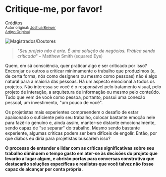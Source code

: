 Critique-me, por favor!
=======================
Créditos<br/>
<small>Autor original: [Joshua Brewer](http://52weeksofux.com/)<br/>[Artigo Original](http://52weeksofux.com/post/743059883/critique-me-please)</small>

![Magistrados/Doutores](http://media.tumblr.com/tumblr_l4oqubbNvO1qz7ace.jpg "Magistrados/Doutores")

> "*Seu projeto não é arte. É uma solução de negócios. Prática sendo criticada*" &ndash; Matthew Smith (squared Eye)

Quem, em sã consciência, quer praticar algo e ser criticado por isso? Encorajar os outros a criticar minimamente o trabalho que produzimos (e, de certa forma, nós como designers ou mesmo como pessoas) não é algo natural para a maioria das pessoas. Há um aspecto emocional a todos os projetos. Não interessa se você é o responsável pelo tratamento visual, pelo projeto de interação, a arquitetura de informação ou mesmo pelo conteúdo. Tudo que vem de você como pessoa, portanto, possui uma conexão pessoal, um investimento, "um pouco de você".

Os projetistas mais experientes compreendem o desafio de estar apaixonado o suficiente pelo seu trabalho, colocar bastante emoção nele para fazê-lo genuíno e, ainda assim, manter-se distante emocionalmente, sendo capaz de "se separar" do trabalho. Mesmo sendo bastante experiente, algumas críticas podem ser bem difíceis de engolir. Então, por que diabos eu diria para projetistas buscarem isso?

**O processo de entender e lidar com as críticas significativas sobre seu trabalho diminuem o tempo gasto em ater-se às decisões do projeto que levarão a lugar algum, e abrirão portas para conversas construtiva que destacarão soluções específicas e realistas que você talvez não fosse capaz de alcançar por conta própria.**